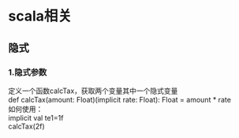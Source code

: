 # scala相关
## 隐式
### 1.隐式参数
定义一个函数calcTax，获取两个变量其中一个隐式变量  
def calcTax(amount: Float)(implicit rate: Float): Float = amount * rate  
如何使用：  
implicit val te1=1f  
calcTax(2f)
